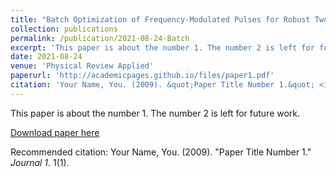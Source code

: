 ```yaml
---
title: "Batch Optimization of Frequency-Modulated Pulses for Robust Two-Qubit Gates in Ion Chains"
collection: publications
permalink: /publication/2021-08-24-Batch
excerpt: 'This paper is about the number 1. The number 2 is left for future work.'
date: 2021-08-24
venue: 'Physical Review Applied'
paperurl: 'http://academicpages.github.io/files/paper1.pdf'
citation: 'Your Name, You. (2009). &quot;Paper Title Number 1.&quot; <i>Journal 1</i>. 1(1).'
---
```

This paper is about the number 1. The number 2 is left for future work.

[Download paper here](http://academicpages.github.io/files/paper1.pdf)

Recommended citation: Your Name, You. (2009). "Paper Title Number 1." <i>Journal 1</i>. 1(1).